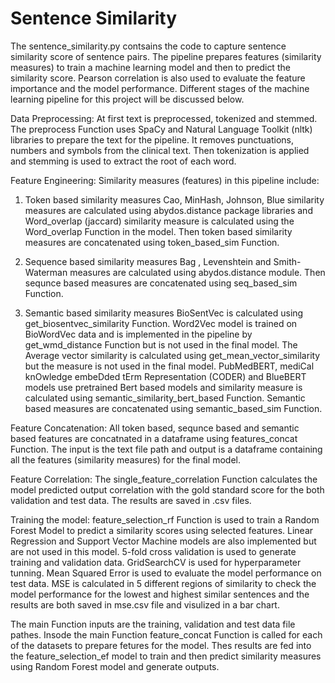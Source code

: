 # Sentence Similarity
The sentence_similarity.py contsains the code to capture sentence similarity score of sentence pairs. The pipeline prepares features (similarity measures) to train a machine learning model and then to predict the similarity score. Pearson correlation is also used to evaluate the feature importance and the model performance. Different stages of the machine learning pipeline for this project will be discussed below.

Data Preprocessing: 
At first text is preprocessed, tokenized and stemmed.
The preprocess Function uses SpaCy and Natural Language Toolkit (nltk) libraries to prepare the text for the pipeline. It removes punctuations, numbers and symbols from the clinical text. Then tokenization is applied and stemming is used to extract the root of each word.

Feature Engineering:
Similarity measures (features) in this pipeline include: 

1) Token based similarity measures 
Cao, MinHash, Johnson, Blue similarity measures are calculated using abydos.distance package libraries and Word_overlap (jaccard) similarity measure is calculated using the Word_overlap Function in the model.
Then token based similarity measures are concatenated using token_based_sim Function.

2) Sequence based similarity measures
Bag , Levenshtein and Smith-Waterman measures are calculated using abydos.distance module.
Then sequnce based measures are concatenated using seq_based_sim Function.

3) Semantic based similarity measures
BioSentVec is calculated using get_biosentvec_similarity Function.
Word2Vec model is trained on BioWordVec data and is implemented in the pipeline by get_wmd_distance Function but is not used in the final model. 
The Average vector similarity is calculated using get_mean_vector_similarity but the measure is not used in the final model.
PubMedBERT, mediCal knOwledge embeDded tErm Representation (CODER) and BlueBERT models use pretrained Bert based models and similarity measure is calculated using  semantic_similarity_bert_based Function.
Semantic based measures are concatenated using semantic_based_sim Function.

Feature Concatenation:
All token based, sequnce based and semantic based features are concatnated in a dataframe using features_concat Function. The input is the text file path and output is a dataframe containing all the features (similarity measures) for the final model.

Feature Correlation:
The single_feature_correlation Function calculates the model predicted output correlation with the gold standard score for the both validation and test data. The results are saved in .csv files.

Training the model:
feature_selection_rf Function is used to train a Random Forest Model to predict a similarity scores using selected features. 
Linear Regression and Support Vector Machine models are also implemented but are not used in this model.
5-fold cross validation is used to generate training and validation data. 
GridSearchCV is used for hyperparameter tunning.
Mean Squared Error is used to evaluate the model performance on test data. MSE is calculated in 5 different regions of similarity to check the model performance for the lowest and highest similar sentences and the results are both saved in mse.csv file and visulized in a bar chart.

The main Function inputs are the training, validation and test data file pathes.
Insode the main Function feature_concat Function is called for each of the datasets to prepare fetures for the model. Thes results are fed into the feature_selection_ef model to train and then predict similarity measures using Random Forest model and generate outputs.





